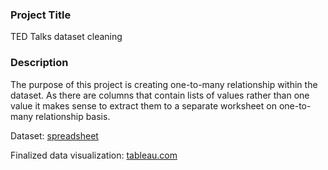 ### Project Title
TED Talks dataset cleaning

### Description
The purpose of this project is creating one-to-many relationship within the dataset. 
As there are columns that contain lists of values rather than one value it makes sense to extract them to a separate worksheet on one-to-many relationship basis. 

Dataset: [spreadsheet](https://docs.google.com/spreadsheets/d/1UYbnDyvQkKyFp8LH66kbXSLKmXmZcEF1JaQzEsT2vVg/edit?usp=sharing)

Finalized data visualization: [tableau.com](https://public.tableau.com/app/profile/yuliya4347/viz/TEDTalks_16429018730620/TEDTalks?publish=yes)

